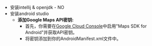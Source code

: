 - 安装intellij & openjdk  - NO
- 安装android studio
	- **添加Google Maps API密钥:**
		- 首先，你需要在[Google Cloud Console](https://console.cloud.google.com/)中启用"Maps SDK for Android"并获取API密钥。
		- 将密钥添加到你的AndroidManifest.xml文件中。